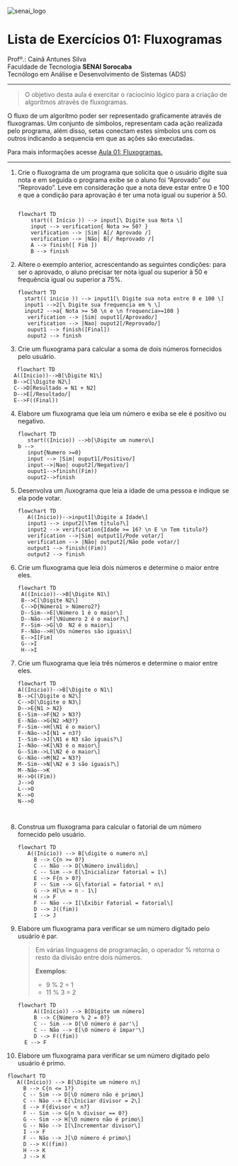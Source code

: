 ![senai_logo](https://transparencia.sp.senai.br/Content/img/logo-senai.png)

# Lista de Exercícios 01: Fluxogramas

Profº.: Cainã Antunes Silva  
Faculdade de Tecnologia **SENAI Sorocaba**  
Tecnólogo em Análise e Desenvolvimento de Sistemas (ADS)
___


> O objetivo desta aula é exercitar o raciocínio lógico para a criação de algoritmos através de fluxogramas.  

O fluxo de um algorítmo poder ser representado graficamente através de fluxogramas. Um conjunto de símbolos, representam cada ação realizada pelo programa, além disso, setas conectam estes símbolos uns com os outros indicando a sequencia em que as ações são executadas.

Para mais informações acesse [Aula 01: Fluxogramas.](https://www.notion.so/cainaantunes/Aula-01-Fluxogramas-188bde521b3b80de90f7dbd9407af71e)

***

1. Crie o fluxograma de um programa que solicita que o usuário digite sua nota e em seguida o programa exibe se o aluno foi “Aprovado” ou “Reprovado”. Leve em consideração que a nota deve estar entre 0 e 100 e que a condição para aprovação é ter uma nota igual ou superior à 50.
   
    ```mermaid
   
    flowchart TD
        start(( Início )) --> input[\ Digite sua Nota \]
        input --> verification{ Nota >= 50? }
        verification --> |Sim| A[/ Aprovado /]
        verification --> |Não| B[/ Reprovado /]
        A --> finish([ Fim ])
        B --> finish
    ```
   
2. Altere o exemplo anterior, acrescentando as seguintes condições: para ser o aprovado, o aluno precisar ter nota igual ou superior à 50 e frequência igual ou superior a 75%.
   
   ```mermaid
   flowchart TD
     start(( inicio )) --> input1[\ Digite sua nota entre 0 e 100 \]
     input1 -->2[\ Digite sua frequencia em % \] 
     input2 -->a{ Nota >= 50 \n e \n frequencia>=100 }
      verification --> |Sim| ouput1[/Aprovado/]
      verification --> |Nao| ouput2[/Reprovado/]
      ouput1 --> finish([Final])
      ouput2 --> finish
      ```
   
3. Crie um fluxograma para calcular a soma de dois números fornecidos pelo usuário.

 ```mermaid
    flowchart TD
   A((Inicio))-->B[\Digite N1\]    
   B-->C[\Digite N2\]
   C-->D[Resultado = N1 + N2]
   D-->E[/Resultado/]
   E-->F((Final))
   ````
   

4. Elabore um fluxograma que leia um número e exiba se ele é positivo ou negativo.
   
   ```mermaid
   flowchart TD
      start((Inicio)) -->b[\Digite um numero\]
   b -->
      input{Numero >=0}
      input --> |Sim| ouput1[/Positivo/]
      input-->|Nao| ouput2[/Negativo/]
      ouput1-->finish((Fim))
      ouput2-->finish
   ```
   
5. Desenvolva um /luxograma que leia a idade de uma pessoa e indique se ela pode votar.
   
   ```mermaid
   flowchart TD
      A((Inicio))-->input1[\Digite a Idade\]
      input1 --> input2[\Tem titulo?\]
      input2 --> verification{Idade >= 16? \n E \n Tem titulo?}
      verification -->|Sim| output1[/Pode votar/]
      verification --> |Não| output2[/Não pode votar/]
      output1 --> finish((Fim))
      output2 --> finish
    ```
   
6. Crie um fluxograma que leia dois números e determine o maior entre eles.
   
   ```mermaid
   flowchart TD
    A((Inicio))-->B[\Digite N1\]    
    B-->C[\Digite N2\]
    C-->D{Número1 > Número2?}
    D--Sim-->E[\Número 1 é o maior\]
    D--Não-->F[\Núumero 2 é o maior?\]
    F--Sim-->G[\O  N2 é o maior\]
    F--Não-->H[\Os números são iguais\]
    E-->I[Fim]
    G-->I
    H-->I
   ```
   
7. Crie um fluxograma que leia três números e determine o maior entre eles.
   
   ```mermaid
   flowchart TD
   A((Inicio))-->B[\Digite o N1\]
   B-->C[\Digite o N2\]
   C-->D[\Digite o N3\]
   D-->E{N1 > N2}
   E--Sim-->F{N2 > N3?}
   E--Não-->G{N2 >N3?}
   F--Sim-->H[\N1 é o maior\]
   F--Não-->I{N1 = n3?}
   I--Sim-->J[\N1 e N3 são iguais?\]
   I--Não-->K[\N3 é o maior\]
   G--Sim-->L[\N2 é o maior\]
   G--Não-->M{N2 = N3?}
   M--Sim-->N[\N2 e 3 são iguais?\]
   M--Não-->K
   H-->O((Fim))
   J-->O
   L-->O
   K-->O
   N-->O
   
   
   
   ```
   
8. Construa um fluxograma para calcular o fatorial de um número fornecido pelo usuário.
   
   ```mermaid
   flowchart TD
      A((Início)) --> B[\digite o numero n\]
        B --> C{n >= 0?}
        C -- Não --> D[\Número inválido\]
        C -- Sim --> E[\Inicializar fatorial = 1\]
        E --> F{n > 0?}
        F -- Sim --> G[\fatorial = fatorial * n\]
        G --> H[\n = n - 1\]
        H --> F
        F -- Não --> I[\Exibir Fatorial = fatorial\]
        D --> J((fim))
        I --> J
   ```
   
9. Elabore um fluxograma para verificar se um número digitado pelo usuário é par.
   
   > Em várias linguagens de programação, o operador % retorna o resto da divisão entre dois números.    
   > 
   >**Exemplos**:  
   > - 9 % 2 = 1  
   > - 11 % 3 = 2
   
   ```mermaid
   flowchart TD
        A((Início)) --> B[Digite um número]
        B --> C{Número % 2 = 0?}
        C -- Sim --> D[\O número é par'\]
        C -- Não --> E[\O número é ímpar'\]
        D --> F((fim))
     E --> F
   ```
   
10. Elabore um fluxograma para verificar se um número digitado pelo usuário é primo.
   
   ```mermaid
   flowchart TD
      A((Início)) --> B[\Digite um número n\]
        B --> C{n <= 1?}
        C -- Sim --> D[\O número não é primo\]
        C -- Não --> E[\Iniciar divisor = 2\]
        E --> F{divisor < n?}
        F -- Sim --> G{n % divisor == 0?}
        G -- Sim --> H[\O número não é primo\]
        G -- Não --> I[\Incrementar divisor\]
        I --> F
        F -- Não --> J[\O número é primo\]
        D --> K((fim))
        H --> K
        J --> K
   ````